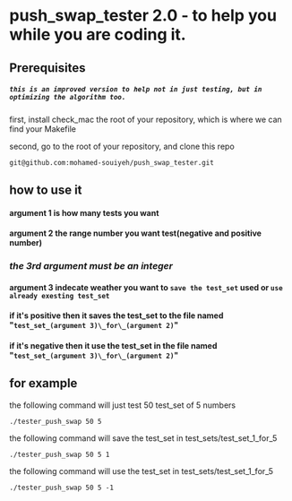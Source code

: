 # push_swap_tester 2.0 - to help you while you are coding it.
## Prerequisites

##### ```this is an improved version to help not in just testing, but in optimizing the algorithm too.```

first, install check_mac the root of your repository, which is where we can find your Makefile

second, go to the root of your repository, and clone this repo

```git@github.com:mohamed-souiyeh/push_swap_tester.git```
  
## how to use it

#### argument 1 is how many tests you want  
#### argument 2 the range number you want test(negative and positive number)  

### _the 3rd argument must be an integer_
#### argument 3 indecate weather you want to ```save the test_set``` used or ```use already exesting test_set```  

#### if it's positive then it saves the test_set to the file named "```test_set_(argument 3)\_for\_(argument 2)```"  

#### if it's negative then it use the test_set in the file named "```test_set_(argument 3)\_for\_(argument 2)```"  

## for example

the following command will just test 50 test_set of 5 numbers  

```./tester_push_swap 50 5```

the following command will save the test_set in test_sets/test_set_1_for_5  

```./tester_push_swap 50 5 1```   

the following command will use the test_set in test_sets/test_set_1_for_5  

```./tester_push_swap 50 5 -1```  
